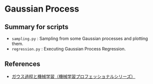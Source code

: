 # Gaussian Process

## Summary for scripts
* `sampling.py` : Sampling from some Gaussian processes and plotting them.
* `regression.py` : Executing Gaussian Process Regression.

## References
* [ガウス過程と機械学習（機械学習プロフェッショナルシリーズ）](https://www.kspub.co.jp/book/detail/1529267.html)